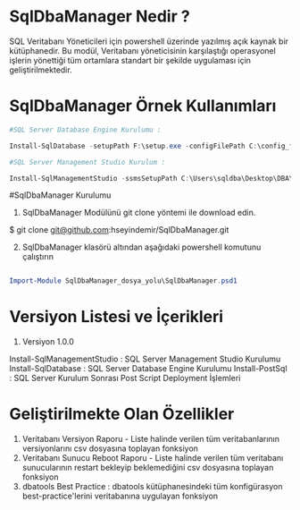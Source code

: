 # SqlDbaManager Nedir ? 

SQL Veritabanı Yöneticileri için powershell üzerinde yazılmış açık kaynak bir kütüphanedir. Bu modül, Veritabanı yöneticisinin karşılaştığı operasyonel işlerin yönettiği tüm ortamlara standart bir şekilde uygulaması için geliştirilmektedir. 

# SqlDbaManager Örnek Kullanımları

```powershell
#SQL Server Database Engine Kurulumu : 

Install-SqlDatabase -setupPath F:\setup.exe -configFilePath C:\config_file_ismi.ini -setupAccount DOMAIN\account_ismi -accountPasswd account_sifre -saPassWd saSifresi

#SQL Server Management Studio Kurulum : 

Install-SqlManagementStudio -ssmsSetupPath C:\Users\sqldba\Desktop\DBA\"

```

#SqlDbaManager Kurulumu

1. SqlDbaManager Modülünü git clone yöntemi ile download edin.

$ git clone git@github.com:hseyindemir/SqlDbaManager.git

2. SqlDbaManager klasörü altından aşağıdaki powershell komutunu çalıştırın
```powershell

Import-Module SqlDbaManager_dosya_yolu\SqlDbaManager.psd1

```
# Versiyon Listesi ve İçerikleri

1. Versiyon 1.0.0 

Install-SqlManagementStudio : SQL Server Management Studio Kurulumu
Install-SqlDatabase : SQL Server Database Engine Kurulumu
Install-PostSql : SQL Server Kurulum Sonrası Post Script Deployment İşlemleri

# Geliştirilmekte Olan Özellikler

1. Veritabanı Versiyon Raporu - Liste halinde verilen tüm veritabanlarının versiyonlarını csv dosyasına toplayan fonksiyon
2. Veritabanı Sunucu Reboot Raporu - Liste halinde verilen tüm veritabanı sunucularının restart bekleyip beklemediğini csv dosyasına toplayan fonksiyon
3. dbatools Best Practice : dbatools kütüphanesindeki tüm konfigürasyon best-practice'lerini veritabanına uygulayan fonksiyon



